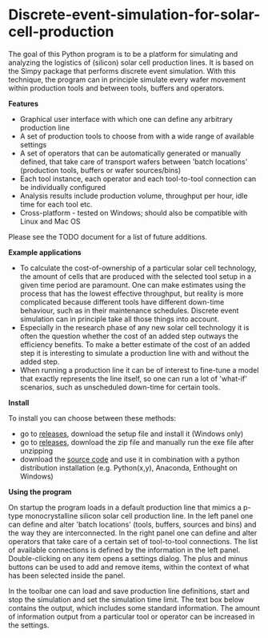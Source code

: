 Discrete-event-simulation-for-solar-cell-production
===================================================

The goal of this Python program is to be a platform for simulating and analyzing the logistics of (silicon) solar cell production lines. It is based on the Simpy package that performs discrete event simulation. With this technique, the program can in principle simulate every wafer movement within production tools and between tools, buffers and operators.

<b>Features</b>
- Graphical user interface with which one can define any arbitrary production line
- A set of production tools to choose from with a wide range of available settings
- A set of operators that can be automatically generated or manually defined, that take care of transport wafers between 'batch locations' (production tools, buffers or wafer sources/bins)
- Each tool instance, each operator and each tool-to-tool connection can be individually configured
- Analysis results include production volume, throughput per hour, idle time for each tool etc.
- Cross-platform - tested on Windows; should also be compatible with Linux and Mac OS

Please see the TODO document for a list of future additions.

<b>Example applications</b>
- To calculate the cost-of-ownership of a particular solar cell technology, the amount of cells that are produced with the selected tool setup in a given time period are paramount. One can make estimates using the process that has the lowest effective throughput, but reality is more complicated because different tools have different down-time behaviour, such as in their maintenance schedules. Discrete event simulation can in principle take all those things into account.
- Especially in the research phase of any new solar cell technology it is often the question whether the cost of an added step outways the efficiency benefits. To make a better estimate of the cost of an added step it is interesting to simulate a production line with and without the added step.
- When running a production line it can be of interest to fine-tune a model that exactly represents the line itself, so one can run a lot of 'what-if' scenarios, such as unscheduled down-time for certain tools.

<b>Install</b>

To install you can choose between these methods:
- go to <a href="https://github.com/slierp/Discrete-event-simulation-for-solar-cell-production/releases">releases</a>, download the setup file and install it (Windows only)
- go to <a href="https://github.com/slierp/Discrete-event-simulation-for-solar-cell-production/releases">releases</a>, download the zip file and manually run the exe file after unzipping
- download the <a href="https://github.com/slierp/Discrete-event-simulation-for-solar-cell-production/archive/master.zip">source code</a> and use it in combination with a python distribution installation (e.g. Python(x,y), Anaconda, Enthought on Windows)

<b>Using the program</b>

On startup the program loads in a default production line that mimics a p-type monocrystalline silicon solar cell production line. In the left panel one can define and alter 'batch locations' (tools, buffers, sources and bins) and the way they are interconnected. In the right panel one can define and alter operators that take care of a certain set of tool-to-tool connections. The list of available connections is defined by the information in the left panel. Double-clicking on any item opens a settings dialog. The plus and minus buttons can be used to add and remove items, within the context of what has been selected inside the panel.

In the toolbar one can load and save production line definitions, start and stop the simulation and set the simulation time limit. The text box below contains the output, which includes some standard information. The amount of information output from a particular tool or operator can be increased in the settings.
